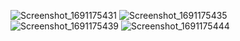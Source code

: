 ![Screenshot_1691175431](https://github.com/AhmetAI/patika-Patikastore/assets/49074377/2201d3f6-c138-4805-b31e-bc5fc7fc7b93)
![Screenshot_1691175435](https://github.com/AhmetAI/patika-Patikastore/assets/49074377/12fd884a-49b9-4bc2-a65e-29bbab59da5f)
![Screenshot_1691175439](https://github.com/AhmetAI/patika-Patikastore/assets/49074377/5dd6b794-e6ea-4586-b2eb-3a407cb491f3)
![Screenshot_1691175444](https://github.com/AhmetAI/patika-Patikastore/assets/49074377/7e79fb1e-9a93-4070-b15c-d81f3da9e214)
